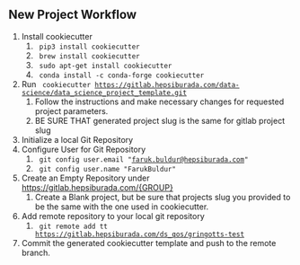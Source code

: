 ## New Project Workflow

1. Install cookiecutter
   1. <code> pip3 install cookiecutter </code>
   2. <code> brew install cookiecutter </code>
   3. <code> sudo apt-get install cookiecutter </code>
   4. <code> conda install -c conda-forge cookiecutter </code>
2. Run <code> cookiecutter https://gitlab.hepsiburada.com/data-science/data_science_project_template.git </code>
   1. Follow the instructions and make necessary changes for requested project parameters.
   2. BE SURE THAT generated project slug is the same for gitlab project slug
3. Initialize a local Git Repository
4. Configure User for Git Repository
   1. <code> git config user.email "faruk.buldur@hepsiburada.com" </code>
   2. <code> git config user.name "FarukBuldur" </code>
5. Create an Empty Repository under https://gitlab.hepsiburada.com/{GROUP}
   1. Create a Blank project, but be sure that projects slug you provided to be the same with the one used in cookiecutter.
6. Add remote repository to your local git repository
   1. <code> git remote add tt https://gitlab.hepsiburada.com/ds_qos/gringotts-test </code>
7. Commit the generated cookiecutter template and push to the remote branch.

